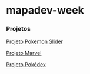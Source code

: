 # mapadev-week
 
<h3>Projetos</h3>

<a href="https://kevenshtk.github.io/mapadev-week/projeto-pokemon/index.html">Projeto Pokemon Slider</a>

<a href="https://kevenshtk.github.io/mapadev-week/projeto-marvel/index.html">Projeto Marvel</a>

<a href="https://kevenshtk.github.io/mapadev-week/projeto-pokedex/index.html">Projeto Pokédex</a>